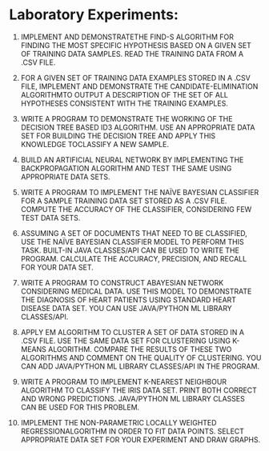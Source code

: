 # Laboratory Experiments:

1. IMPLEMENT AND DEMONSTRATETHE FIND-S ALGORITHM FOR FINDING THE MOST SPECIFIC HYPOTHESIS BASED ON A GIVEN SET OF TRAINING DATA SAMPLES. READ THE TRAINING DATA FROM A .CSV FILE.

2. FOR A GIVEN SET OF TRAINING DATA EXAMPLES STORED IN A .CSV FILE, IMPLEMENT AND DEMONSTRATE THE CANDIDATE-ELIMINATION ALGORITHMTO OUTPUT A DESCRIPTION OF THE SET
OF ALL HYPOTHESES CONSISTENT WITH THE TRAINING EXAMPLES.

3. WRITE A PROGRAM TO DEMONSTRATE THE WORKING OF THE DECISION TREE BASED ID3 ALGORITHM. USE AN APPROPRIATE DATA SET FOR BUILDING THE DECISION TREE AND APPLY THIS KNOWLEDGE TOCLASSIFY A NEW SAMPLE.

4. BUILD AN ARTIFICIAL NEURAL NETWORK BY IMPLEMENTING THE BACKPROPAGATION ALGORITHM AND TEST THE SAME USING APPROPRIATE DATA SETS.

5. WRITE A PROGRAM TO IMPLEMENT THE NAÏVE BAYESIAN CLASSIFIER FOR A SAMPLE TRAINING DATA SET STORED AS A .CSV FILE. COMPUTE THE ACCURACY OF THE CLASSIFIER, CONSIDERING FEW TEST DATA SETS.

6. ASSUMING A SET OF DOCUMENTS THAT NEED TO BE CLASSIFIED, USE THE NAÏVE BAYESIAN CLASSIFIER MODEL TO PERFORM THIS TASK. BUILT-IN JAVA CLASSES/API CAN BE USED TO WRITE THE PROGRAM. CALCULATE THE ACCURACY, PRECISION, AND RECALL FOR YOUR DATA SET.

7. WRITE A PROGRAM TO CONSTRUCT ABAYESIAN NETWORK CONSIDERING MEDICAL DATA. USE THIS MODEL TO DEMONSTRATE THE DIAGNOSIS OF HEART PATIENTS USING STANDARD HEART DISEASE DATA SET. YOU CAN USE JAVA/PYTHON ML LIBRARY CLASSES/API.

8. APPLY EM ALGORITHM TO CLUSTER A SET OF DATA STORED IN A .CSV FILE. USE THE SAME DATA SET FOR CLUSTERING USING K-MEANS ALGORITHM. COMPARE THE RESULTS OF THESE TWO ALGORITHMS AND COMMENT ON THE QUALITY OF CLUSTERING. YOU CAN ADD JAVA/PYTHON ML LIBRARY CLASSES/API IN THE PROGRAM.

9. WRITE A PROGRAM TO IMPLEMENT K-NEAREST NEIGHBOUR ALGORITHM TO CLASSIFY THE IRIS DATA SET. PRINT BOTH CORRECT AND WRONG PREDICTIONS. JAVA/PYTHON ML LIBRARY CLASSES CAN BE USED FOR THIS PROBLEM.

10. IMPLEMENT THE NON-PARAMETRIC LOCALLY WEIGHTED REGRESSIONALGORITHM IN ORDER TO FIT DATA POINTS. SELECT APPROPRIATE DATA SET FOR YOUR EXPERIMENT AND DRAW GRAPHS.
